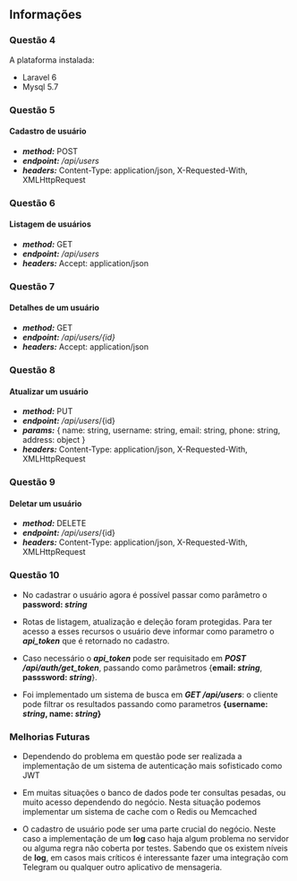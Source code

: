 ## Informações

### Questão 4
A plataforma instalada:

- Laravel 6
- Mysql 5.7

### Questão 5
#### Cadastro de usuário
- ***method:*** POST
- ***endpoint:*** _/api/users_ 
- ***headers:*** Content-Type: application/json, X-Requested-With, XMLHttpRequest



### Questão 6

#### Listagem de usuários
- ***method:*** GET
- ***endpoint:*** _/api/users_ 
- ***headers:*** Accept: application/json

### Questão 7

#### Detalhes de um usuário
- ***method:*** GET
- ***endpoint:*** _/api/users/{id}_ 
- ***headers:*** Accept: application/json


### Questão 8

#### Atualizar um usuário
- ***method:*** PUT
- ***endpoint:*** _/api/users_/{id}
- ***params:*** { name: string, username: string, email: string, phone: string, address: object } 
- ***headers:*** Content-Type: application/json, X-Requested-With, XMLHttpRequest


### Questão 9
#### Deletar um usuário
- ***method:*** DELETE
- ***endpoint:*** _/api/users_/{id}
- ***headers:*** Content-Type: application/json, X-Requested-With, XMLHttpRequest


### Questão 10
- No cadastrar o usuário agora é possível passar como parâmetro o **password: _string_**
- Rotas de listagem, atualização e deleção foram protegidas. Para 
ter acesso a esses recursos o usuário deve informar como 
parametro o ***api_token*** que é retornado no cadastro.

- Caso necessário o ***api_token*** pode ser requisitado em ***POST /api/auth/get_token***, 
passando como parâmetros {**email: _string_**, **passsword: _string_**}.

- Foi implementado um sistema de busca em ***GET /api/users***: o cliente pode filtrar os resultados passando 
como parametros **{username: _string_, name: _string_}**

### Melhorias Futuras
- Dependendo do problema em questão pode ser realizada a implementação de um sistema de autenticação mais
sofisticado como JWT

- Em muitas situações o banco de dados pode ter consultas pesadas, ou muito acesso dependendo do negócio. 
Nesta situação podemos implementar um sistema de cache com o Redis ou Memcached

- O cadastro de usuário pode ser uma parte crucial do negócio. Neste caso a implementação 
de um **log** caso haja algum problema no servidor ou alguma regra não coberta por testes. Sabendo que os 
existem níveis de **log**, em casos mais críticos é interessante fazer uma integração com 
Telegram ou qualquer outro aplicativo de mensageria.


